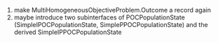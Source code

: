 1. make MultiHomogeneousObjectiveProblem.Outcome a record again
2. maybe introduce two subinterfaces of POCPopulationState (SimpleIPOCPopulationState, SimplePPOCPopulationState) and the derived SimpleIPPOCPopulationState